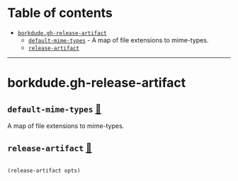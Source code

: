 # Table of contents
-  [`borkdude.gh-release-artifact`](#borkdude.gh-release-artifact) 
    -  [`default-mime-types`](#borkdude.gh-release-artifact/default-mime-types) - A map of file extensions to mime-types.
    -  [`release-artifact`](#borkdude.gh-release-artifact/release-artifact)

-----
# <a name="borkdude.gh-release-artifact">borkdude.gh-release-artifact</a>






## <a name="borkdude.gh-release-artifact/default-mime-types">`default-mime-types`</a> [:page_facing_up:](https://github.com/borkdude/gh-release-artifact/blob/main/src/borkdude/gh_release_artifact.clj#L12-L107)
<a name="borkdude.gh-release-artifact/default-mime-types"></a>

A map of file extensions to mime-types.

## <a name="borkdude.gh-release-artifact/release-artifact">`release-artifact`</a> [:page_facing_up:](https://github.com/borkdude/gh-release-artifact/blob/main/src/borkdude/gh_release_artifact.clj#L112-L113)
<a name="borkdude.gh-release-artifact/release-artifact"></a>
``` clojure

(release-artifact opts)
```

